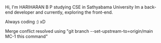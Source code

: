 Hi, I'm HARIHARAN B P 
studying CSE in Sathyabama University
Im a back-end developer and currently, exploring the front-end.

Always coding :) xD

Merge conflict resolved using "git branch --set-upstream-to=origin/main MC-1 this command"
